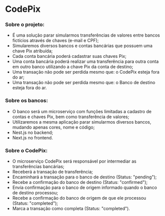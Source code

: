 # CodePix

### Sobre o projeto:
- É uma solução parar simularmos transferências de valores entre bancos fictícios através de chaves (e-mail e CPF);
- Simularemos diversos bancos e contas bancárias que possuem uma chave Pix atribuída;
- Cada conta bancária poderá cadastrar suas chaves Pix;
- Uma conta bancária poderá realizar uma transferência para outra conta em outro banco utilizando a chave Pix da conta de destino;
- Uma transação não pode ser perdida mesmo que: o CodePix esteja fora do ar;
- Uma transação não pode ser perdida mesmo que: o Banco de destino esteja fora do ar.

### Sobre os bancos:
- O banco será um microserviço com funções limitadas a cadastro de contas e chaves Pix, bem como transferência de valores;
- Utilizaremos a mesma aplicação parar simularmos diversos bancos, mudando apenas cores, nome e código;
- Nest.js no backend;
- Next.js no frontend.

### Sobre o CodePix:
- O microserviço CodePix será responsável por intermediar as transferências bancárias;
- Receberá a transação de transferência;
- Encaminhará a transação para o banco de destino (Status: "pending");
- Recebe a confirmação do banco de destino (Status: "confirmed");
- Envia confirmação para o banco de origem informado quando o banco de destino processou;
- Recebe a confirmação do banco de origem de que ele processou (Status: "completed");
- Marca a transação como completa (Status: "completed").
